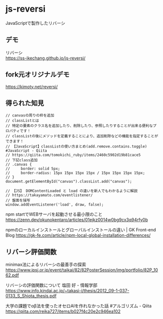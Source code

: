 # js-reversi

JavaScriptで製作したリバーシ

## デモ

リバーシ  
https://ss-ikechang.github.io/js-reversi/

## fork元オリジナルデモ

https://kimoty.net/reversi/

## 得られた知見

```
// canvasの周りの枠を追加
// classListとは
// 特定の要素のクラス名を追加したり、削除したり、参照したりすることが出来る便利なプロパティです！
// classListの後にメソッドを定義することにより、追加削除などの機能を指定することができます！
// 【JavaScript】classListの使い方まとめ(add.remove.contains.toggle) #JavaScript - Qiita
// https://qiita.com/tomokichi_ruby/items/2460c5902d19b81cace5
// 下記class追加
// .canvas {
//     border: solid 5px;
//     border-radius: 15px 15px 15px 15px / 15px 15px 15px 15px;
// }
document.getElementById("canvas").classList.add("canvas");
```

```
// 【JS】 DOMContentLoaded と load の違いを新人でもわかるように解説
// https://takayamato.com/eventlistener/
// 盤面を描写
window.addEventListener('load', draw, false);
```

npm startでWEBサーバを起動させる最小限のこと
https://zenn.dev/okunokentaro/articles/01ejkz0014w0bg9cx3q94rfy0b

npmのローカルインストールとグローバルインストールの違い | GK Front-end Blog
https://gk-fe.com/article/npm-local-global-installation-differences/

## リバーシ評価関数

minimax法によるリバーシの最善手の探索
https://www.ipsj.or.jp/event/taikai/82/82PosterSession/img/portfolio/82P_1062.pdf

リバーシの評価関数について 塩田 好 - 情報学部
https://www.info.kindai.ac.jp/~takasi-i/thesis/2012_09-1-037-0133_S_Shiota_thesis.pdf

大学の課題でαβ法を使ったオセロAIを作れなかった話 #アルゴリズム - Qiita
https://qiita.com/reika727/items/b027f4c20e2c946ea102
